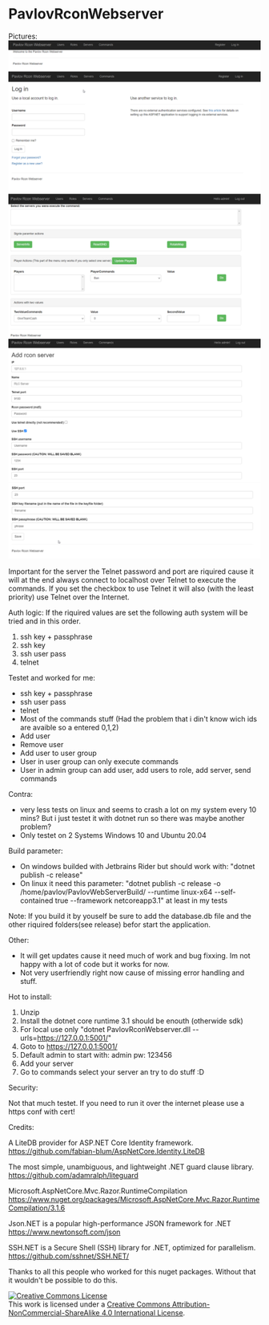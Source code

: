 # PavlovRconWebserver

Pictures:
![Index](https://github.com/devinSpitz/PavlovRconWebserver/blob/master/Pictures/Index.png?raw=true)
![Login](https://github.com/devinSpitz/PavlovRconWebserver/blob/master/Pictures/Login.png?raw=true)
![Commands](https://github.com/devinSpitz/PavlovRconWebserver/blob/master/Pictures/Commands.png?raw=true)
![AddServerPart1](https://github.com/devinSpitz/PavlovRconWebserver/blob/master/Pictures/AddServerPart1.png?raw=true)
![AddServerPart1](https://github.com/devinSpitz/PavlovRconWebserver/blob/master/Pictures/AddServerPart2.png?raw=true)

Important for the server the Telnet password and port are riquired cause it will at the end always connect to localhost over Telnet to execute the commands. If you set the checkbox to use Telnet it will also (with the least priority) use Telnet over the Internet.

Auth logic:
If the riquired values are set the following auth system will be tried and in this order.

1. ssh key + passphrase
2. ssh key
3. ssh user pass
4. telnet

Testet and worked for me:

- ssh key + passphrase
- ssh user pass
- telnet
- Most of the commands stuff (Had the problem that i din't know wich ids are avaible so a entered 0,1,2)
- Add user
- Remove user
- Add user to user group
- User in user group can only execute commands
- User in admin group can add user, add users to role, add server, send commands

Contra:

- very less tests on linux and seems to crash a lot on my system every 10 mins? But i just testet it with dotnet run so there was maybe another problem?
- Only testet on 2 Systems Windows 10 and Ubuntu 20.04

Build parameter:

- On windows builded with Jetbrains Rider but should work with: "dotnet publish -c release"  
- On linux it need this parameter:  "dotnet publish -c release -o /home/pavlov/PavlovWebServerBuild/ --runtime linux-x64 --self-contained true --framework netcoreapp3.1" at least in my tests

Note: 
If you build it by youself be sure to add the database.db file and the other riquired folders(see release) befor start the application.

Other:

- It will get updates cause it need much of work and bug fixxing. Im not happy with a lot of code but it works for now.  
- Not very userfriendly right now cause of missing error handling and stuff.

Hot to install:
1. Unzip  
2. Install the dotnet core runtime 3.1 should be enouth (otherwide sdk)  
3. For local use only "dotnet PavlovRconWebserver.dll --urls=https://127.0.0.1:5001/"  
4. Goto to https://127.0.0.1:5001/  
5. Default admin to start with: admin pw: 123456  
6. Add your server  
7. Go to commands select your server an try to do stuff :D  


Security:

Not that much testet.
If you need to run it over the internet please use a https conf with cert!

Credits: 

A LiteDB provider for ASP.NET Core Identity framework.
https://github.com/fabian-blum/AspNetCore.Identity.LiteDB 

The most simple, unambiguous, and lightweight .NET guard clause library.
https://github.com/adamralph/liteguard

Microsoft.AspNetCore.Mvc.Razor.RuntimeCompilation
https://www.nuget.org/packages/Microsoft.AspNetCore.Mvc.Razor.RuntimeCompilation/3.1.6

Json.NET is a popular high-performance JSON framework for .NET
https://www.newtonsoft.com/json

SSH.NET is a Secure Shell (SSH) library for .NET, optimized for parallelism.
https://github.com/sshnet/SSH.NET/

Thanks to all this people who worked for this nuget packages. Without that it wouldn't be possible to do this.




<a rel="license" href="http://creativecommons.org/licenses/by-nc-sa/4.0/"><img alt="Creative Commons License" style="border-width:0" src="https://i.creativecommons.org/l/by-nc-sa/4.0/88x31.png" /></a><br />This work is licensed under a <a rel="license" href="http://creativecommons.org/licenses/by-nc-sa/4.0/">Creative Commons Attribution-NonCommercial-ShareAlike 4.0 International License</a>.

